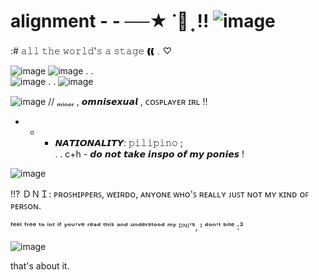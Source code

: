 # alignment - - ──★ ˙🧷 ̟ !! ![image](https://github.com/user-attachments/assets/f965d71f-501c-4bec-8545-365d9117c941)

:# 𝚊𝚕𝚕 𝚝𝚑𝚎 𝚠𝚘𝚛𝚕𝚍'𝚜 𝚊 𝚜𝚝𝚊𝚐𝚎 ❰❰﹒♡

 ![image](https://i.pinimg.com/564x/bd/09/bf/bd09bfb051120b29ec76008f158c565f.jpg)
  ![image](https://64.media.tumblr.com/02a89f8f33d116682a7e0ee53e78a4b2/d5f3956d46975a7f-e5/s75x75_c1/dfa26f348c7fb2c219171e94c2980fdec37aba71.gifv)          .           .    
  ![image](https://64.media.tumblr.com/02a89f8f33d116682a7e0ee53e78a4b2/d5f3956d46975a7f-e5/s75x75_c1/dfa26f348c7fb2c219171e94c2980fdec37aba71.gifv)     .           .            ![image](https://64.media.tumblr.com/02a89f8f33d116682a7e0ee53e78a4b2/d5f3956d46975a7f-e5/s75x75_c1/dfa26f348c7fb2c219171e94c2980fdec37aba71.gifv)

![image](https://64.media.tumblr.com/6c7602a9d9b798660fbeb3b4482b7f24/d5f3956d46975a7f-8c/s75x75_c1/915f6aa804b8ac62b8fa71fb9013ebc076d1104a.gifv) // ₘᵢₙₒᵣ , 𝙤𝙢𝙣𝙞𝙨𝙚𝙭𝙪𝙖𝙡 , ᴄᴏꜱᴘʟᴀʏᴇʀ ɪʀʟ !!
-  - - 𝙉𝘼𝙏𝙄𝙊𝙉𝘼𝙇𝙄𝙏𝙔: 𝚙𝚒𝚕𝚒𝚙𝚒𝚗𝚘           ;        
 . . c+h - 𝙙𝙤 𝙣𝙤𝙩 𝙩𝙖𝙠𝙚 𝙞𝙣𝙨𝙥𝙤 𝙤𝙛 𝙢𝙮 𝙥𝙤𝙣𝙞𝙚𝙨 !

 ![image](https://64.media.tumblr.com/747b018b398e4490655f881b12a63d99/23c9d1d5cf9aada9-9b/s400x600/ef16da82b74606b0857b1ee07c008d9b3e4f3910.pnj)
 
 !!? ＤＮＩ: ᴘʀᴏꜱʜɪᴘᴘᴇʀꜱ, ᴡᴇɪʀᴅᴏ, ᴀɴʏᴏɴᴇ ᴡʜᴏ'ꜱ ʀᴇᴀʟʟʏ ᴊᴜꜱᴛ ɴᴏᴛ ᴍʏ ᴋɪɴᴅ ᴏꜰ ᴘᴇʀꜱᴏɴ.
 
 ᶠᵉᵉˡ ᶠʳᵉᵉ ᵗᵒ ⁱⁿᵗ ⁱᶠ ʸᵒᵘ'ᵛᵉ ʳᵉᵃᵈ ᵗʰⁱˢ ᵃⁿᵈ ᵘⁿᵈᵉʳˢᵗᵒᵒᵈ ᵐʸ ᴰᴺᴵ'ˢ, ᴵ ᵈᵒⁿ'ᵗ ᵇⁱᵗᵉ :³
 
 
 ![image](https://i.pinimg.com/736x/d2/58/2e/d2582ebe246bc19da5c5eadd4d2109a9.jpg)

 that's about it.

 



  
